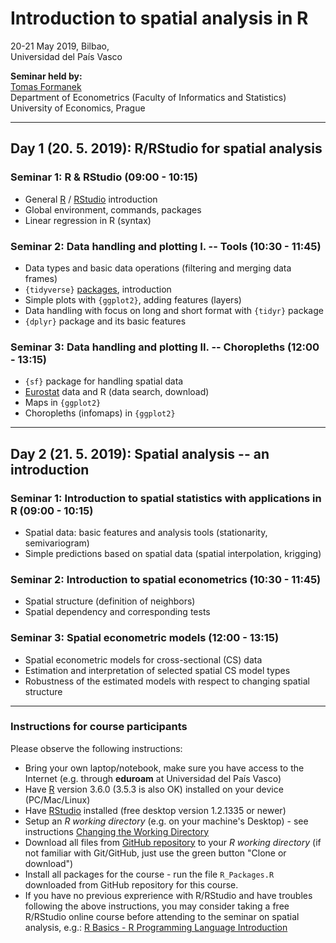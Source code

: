 #  Introduction to spatial analysis in R  
  
20-21 May 2019, Bilbao,     
Universidad del País Vasco    

**Seminar held by:**  
[Tomas Formanek](https://formanektomas.github.io/)     
Department of Econometrics (Faculty of Informatics and Statistics)  
University of Economics, Prague  
 
---

## Day 1 (20. 5. 2019): R/RStudio for spatial analysis

### Seminar 1: R & RStudio (09:00 - 10:15)   
- General [R](https://www.r-project.org/) / [RStudio](https://www.rstudio.com/products/RStudio/) introduction  
- Global environment, commands, packages 
- Linear regression in R (syntax)  



### Seminar 2: Data handling and plotting I. -- Tools (10:30 - 11:45)  
- Data types and basic data operations (filtering and merging data frames)   
- `{tidyverse}` [packages](https://www.rstudio.com/products/rpackages/), introduction  
- Simple plots with `{ggplot2}`, adding features (layers)   
- Data handling with focus on long and short format with `{tidyr}` package
- `{dplyr}` package and its  basic features 
  

### Seminar 3: Data handling and plotting II. -- Choropleths (12:00 - 13:15)  
- `{sf}` package for handling spatial data  
- [Eurostat](http://ec.europa.eu/eurostat) data and R (data search, download)
- Maps in `{ggplot2}`  
- Choropleths (infomaps) in `{ggplot2}`
 

---

## Day 2 (21. 5. 2019): Spatial analysis -- an introduction  

### Seminar 1: Introduction to spatial statistics with applications in R (09:00 - 10:15) 
- Spatial data: basic features and analysis tools (stationarity, semivariogram)  
- Simple predictions based on spatial data (spatial interpolation, krigging)  


### Seminar 2: Introduction to spatial econometrics (10:30 - 11:45)  
- Spatial structure (definition of neighbors)  
- Spatial dependency and corresponding tests  


### Seminar 3: Spatial econometric models (12:00 - 13:15)  
- Spatial econometric models for cross-sectional (CS) data   
- Estimation and interpretation of selected spatial CS model types   
- Robustness of the estimated models with respect to changing spatial structure


---  

### Instructions for course participants

Please observe the following instructions:

- Bring your own laptop/notebook, make sure you have access to the Internet (e.g. through **eduroam** at Universidad del País Vasco)  
- Have [R](https://www.r-project.org/) version 3.6.0 (3.5.3 is also OK) installed on your device (PC/Mac/Linux)  
- Have [RStudio](https://www.rstudio.com/products/rstudio/download/) installed (free desktop version 1.2.1335 or newer)  
- Setup an *R working directory* (e.g. on your machine's Desktop) - see instructions [Changing the Working Directory](https://support.rstudio.com/hc/en-us/articles/200711843-Working-Directories-and-Workspaces)  
- Download all files from [GitHub repository](https://github.com/formanektomas/SpatialAnalysisBilbao2019) to your *R working directory*  (if not familiar with Git/GitHub, just use the green button "Clone or download")  
- Install all packages for the course - run the file `R_Packages.R` downloaded from GitHub repository for this course.  
- If you have no previous exprerience with R/RStudio and have troubles following the above instructions, you may consider taking a free R/RStudio online course before attending to the seminar on spatial analysis, e.g.:  [R Basics - R Programming Language Introduction](https://www.udemy.com/r-basics/)  

